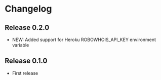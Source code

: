 # Changelog


## Release 0.2.0

* NEW: Added support for Heroku ROBOWHOIS_API_KEY environment variable


## Release 0.1.0

* First release

